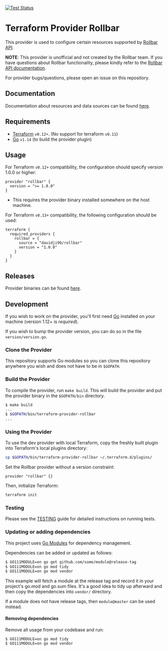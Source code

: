 [![Test Status](https://github.com/davidji99/terraform-provider-rollbar/workflows/tests/badge.svg)](https://github.com/davidji99/terraform-provider-rollbar/actions?query=workflow%3Atests)

Terraform Provider Rollbar
=========================

This provider is used to configure certain resources supported by [Rollbar API](https://docs.rollbar.com/reference).

**NOTE**: This provider is unofficial and not created by the Rollbar team.
If you have questions about Rollbar functionality, please kindly refer to the [Rollbar API documentation](https://explorer.docs.rollbar.com/).

For provider bugs/questions, please open an issue on this repository.

Documentation
------------

Documentation about resources and data sources can be found [here](https://registry.terraform.io/providers/davidji99/rollbar/latest/docs).

Requirements
------------

- [Terraform](https://www.terraform.io/downloads.html) `v0.12+`. (No support for terraform `v0.11`)
- [Go](https://golang.org/doc/install) `v1.14` (to build the provider plugin)

Usage
-----

For Terraform `v0.12+` compatibility, the configuration should specify version 1.0.0 or higher:
```hcl-terraform
provider "rollbar" {
  version = ">= 1.0.0"
}
```
- This requires the provider binary installed somewhere on the host machine.


For Terraform `v0.13+` compatibility, the following configuration should be used:
```hcl-terraform
terraform {
  required_providers {
    rollbar = {
      source = "davidji99/rollbar"
      version = "1.0.0"
    }
  }
}
```

Releases
------------

Provider binaries can be found [here](https://github.com/davidji99/terraform-provider-rollbar/releases).

Development
-----------

If you wish to work on the provider, you'll first need [Go](http://www.golang.org) installed on your machine (version 1.12+ is *required*).

If you wish to bump the provider version, you can do so in the file `version/version.go`.

### Clone the Provider

This repository supports Go modules so you can clone this repository anywhere you wish and does not have to be in `$GOPATH`.

### Build the Provider

To compile the provider, run `make build`. This will build the provider and put the provider binary in the `$GOPATH/bin` directory.

```sh
$ make build
...
$ $GOPATH/bin/terraform-provider-rollbar
...
```

### Using the Provider

To use the dev provider with local Terraform, copy the freshly built plugin into Terraform's local plugins directory:

```sh
cp $GOPATH/bin/terraform-provider-rollbar ~/.terraform.d/plugins/
```

Set the Rollbar provider without a version constraint:

```hcl
provider "rollbar" {}
```

Then, initialize Terraform:

```sh
terraform init
```

### Testing

Please see the [TESTING](TESTING.md) guide for detailed instructions on running tests.

### Updating or adding dependencies

This project uses [Go Modules](https://github.com/golang/go/wiki/Modules) for dependency management.

Dependencies can be added or updated as follows:

```bash
$ GO111MODULE=on go get github.com/some/module@release-tag
$ GO111MODULE=on go mod tidy
$ GO111MODULE=on go mod vendor
```

This example will fetch a module at the release tag and record it in your project's go.mod and go.sum files.
It's a good idea to tidy up afterward and then copy the dependencies into `vendor/` directory.

If a module does not have release tags, then `module@master` can be used instead.

#### Removing dependencies

Remove all usage from your codebase and run:

```bash
$ GO111MODULE=on go mod tidy
$ GO111MODULE=on go mod vendor
```
